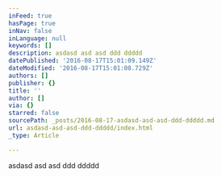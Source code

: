 ```yaml
---
inFeed: true
hasPage: true
inNav: false
inLanguage: null
keywords: []
description: asdasd asd asd ddd ddddd
datePublished: '2016-08-17T15:01:09.149Z'
dateModified: '2016-08-17T15:01:08.729Z'
authors: []
publisher: {}
title: ''
author: []
via: {}
starred: false
sourcePath: _posts/2016-08-17-asdasd-asd-asd-ddd-ddddd.md
url: asdasd-asd-asd-ddd-ddddd/index.html
_type: Article

---
```

asdasd asd asd ddd ddddd